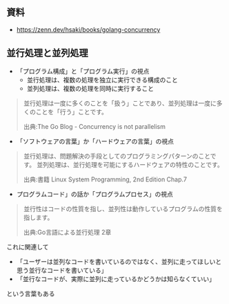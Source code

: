 ## 資料
- https://zenn.dev/hsaki/books/golang-concurrency

## 並行処理と並列処理
- 「プログラム構成」と「プログラム実行」の視点
    - 並行処理は、複数の処理を独立に実行できる構成のこと
    - 並列処理は、複数の処理を同時に実行すること

> 並行処理は一度に多くのことを「扱う」ことであり、並列処理は一度に多くのことを「行う」ことです。
>
> 出典:The Go Blog - Concurrency is not parallelism

- 「ソフトウェアの言葉」か「ハードウェアの言葉」の視点
> 並行処理は、問題解決の手段としてのプログラミングパターンのことです。
>並列処理は、並行処理を可能にするハードウェアの特性のことです。
>
>出典:書籍 Linux System Programming, 2nd Edition Chap.7

- プログラムコード」の話か「プログラムプロセス」の視点
>並行性はコードの性質を指し、並列性は動作しているプログラムの性質を指します。
>
> 出典:Go言語による並行処理 2章

これに関連して
- 「ユーザーは並列なコードを書いているのではなく、並列に走ってほしいと思う並行なコードを書いている」
- 「並行なコードが、実際に並列に走っているかどうかは知らなくていい」

という言葉もある